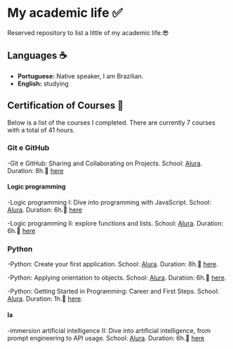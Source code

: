 # My academic life :white_check_mark:

Reserved repository to list a little of my academic life.&#128526;

## Languages &#9749;&#65039;

- **Portuguese:** Native speaker, I am Brazilian.
- **English:** studying

## Certification of Courses <a name="Certification of Courses"></a> &#128204;

Below is a list of the courses I completed. There are currently 7 courses with a total of 41 hours.

### Git e GitHub

-Git e GitHub: Sharing and Collaborating on Projects. School: [Alura](https://www.alura.com.br/). Duration: 8h.&#128173; [here](https://cursos.alura.com.br/user/thiagofabri73/course/git-github-compartilhando-colaborando-projetos/certificate)

#### Logic programming

-Logic programming I: Dive into programming with JavaScript. School: [Alura](https://www.alura.com.br/). Duration: 6h.&#128206; [here](https://cursos.alura.com.br/user/thiagofabri73/course/logica-programacao-mergulhe-programacao-javascript/certificate)

-Logic programming II: explore functions and lists. School: [Alura](https://www.alura.com.br/). Duration: 6h.&#128206; [here](https://cursos.alura.com.br/user/thiagofabri73/course/logica-programacao-funcoes-listas/certificate)

### Python

-Python: Create your first application. School: [Alura](https://www.alura.com.br/). Duration: 8h.&#128013; [here](https://cursos.alura.com.br/user/thiagofabri73/course/python-crie-sua-primeira-aplicacao/certificate).

-Python: Applying orientation to objects. School: [Alura](https://www.alura.com.br/). Duration: 6h.&#128013; [here](https://cursos.alura.com.br/user/thiagofabri73/course/python-aplicando-orientacao-objetos/certificate).

-Python: Getting Started in Programming: Career and First Steps. School: [Alura](https://www.alura.com.br/). Duration: 1h.&#128013; [here](https://cursos.alura.com.br/user/thiagofabri73/course/comecando-programacao-carreira-primeiros-passos/certificate).

#### Ia

-immersion artificial intelligence II: Dive into artificial intelligence, from prompt engineering to API usage. School: [Alura](https://www.alura.com.br/). Duration: 6h.&#129302; [here](https://cursos.alura.com.br/user/thiagofabri73/immersion/certificate/32615)
